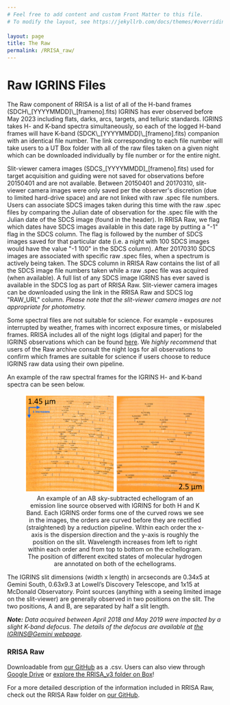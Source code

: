 ```yaml
---
# Feel free to add content and custom Front Matter to this file.
# To modify the layout, see https://jekyllrb.com/docs/themes/#overriding-theme-defaults

layout: page
title: The Raw
permalink: /RRISA_raw/
---
```


<h1>Raw IGRINS Files</h1>
The Raw component of RRISA is a list of all of the H-band frames (SDCH\_[YYYYMMDD]\_[frameno].fits) IGRINS has ever observed before May 2023 including flats, darks, arcs, targets, and telluric standards.
IGRINS takes H- and K-band spectra simultaneously, so each of the logged H-band frames will have K-band (SDCK\_[YYYYMMDD]\_[frameno].fits) companion with an identical file number.
The link corresponding to each file number will take users to a UT Box folder with all of the raw files taken on a given night which can be downloaded individually by file number or for the entire night.

Slit-viewer camera images (SDCS\_[YYYYMMDD]\_[frameno].fits) used for target acquisition and guiding were not saved for observations before 20150401 and are not available.
Between 20150401 and 20170310, slit-viewer camera images were only saved per the observer's discretion (due to limited hard-drive space) and are not linked with raw .spec file numbers.
Users can associate SDCS images taken during this time with the raw .spec files by comparing the Julian date of observation for the .spec file with the Julian date of the SDCS image (found in the header).
In RRISA Raw, we flag which dates have SDCS images available in this date rage by putting a "-1" flag in the SDCS column.
The flag is followed by the number of SDCS images saved for that particular date (i.e. a night with 100 SDCS images would have the value "-1 100" in the SDCS column).
After 20170310 SDCS images are associated with specific raw .spec files, when a spectrum is actively being taken.
The SDCS column in RRISA Raw contains the list of all the SDCS image file numbers taken while a raw .spec file was acquired (when available).
A full list of any SDCS image IGRINS has ever saved is available in the SDCS log as part of RRISA Raw.
Slit-viewer camera images can be downloaded using the link in the RRISA Raw and SDCS log "RAW_URL" column.
*Please note that the slit-viewer camera images are not appropriate for photometry.*

Some spectral files are not suitable for science. For example - exposures interrupted by weather, frames with incorrect exposure times, or mislabeled frames.
RRISA includes all of the night logs (digital and paper) for the IGRINS observations which can be found [here](https://utexas.box.com/s/wnkqbgf5atxx1hy1ejiou1r2avdcx4c3).
We _highly recommend_ that users of the Raw archive consult the night logs for all observations to confirm which frames are suitable for science if users choose to reduce IGRINS raw data using their own pipeline.

An example of the raw spectral frames for the IGRINS H- and K-band spectra can be seen below.

<center>
  <figure>
    <img src="/images/IGRINS_on_chip.png" alt="IGRINS H and K Band on Chip Spectra"/>
    <figcaption>An example of an AB sky-subtracted echellogram of an emission line source observed with IGRINS for both H and K Band. Each IGRINS order forms one of the curved rows we see in the images, the orders are curved before they are rectified (straightened) by a reduction pipeline. Within each order the x-axis is the dispersion direction and the y-axis is roughly the position on the slit. Wavelength increases from left to right within each order and from top to bottom on the echellogram. The position of different excited states of molecular hydrogen are annotated on both of the echellograms.</figcaption>
  </figure>
</center>

The IGRINS slit dimensions (width x length) in arcseconds are 0.34x5 at Gemini South, 0.63x9.3 at Lowell’s Discovery Telescope, and 1x15 at McDonald Observatory.
Point sources (anything with a seeing limited image on the slit-viewer) are generally observed in two positions on the slit.
The two positions, A and B, are separated by half a slit length.

__*Note:*__ _Data acquired between April 2018 and May 2019 were impacted by a slight K-band defocus. The details of the defocus are available at [the IGRINS@Gemini webpage](https://sites.google.com/site/igrinsatgemini/2018-k-band-resolution)._

<h3>RRISA Raw</h3>

Downloadable from [our GitHub](https://github.com/IGRINScontact/RRISA.git) as a .csv. Users can also view through [Google Drive](https://docs.google.com/spreadsheets/d/1_3g4A6mzZj2BrMh821_DAExuZAhACohHGKobc0Tn9ME/edit?usp=sharing) or [explore the RRISA_v3 folder on Box](https://utexas.box.com/s/l7i5dbtss084mhxywmc6r8pl39bs1yhw)!

For a more detailed description of the information included in RRISA Raw, check out the RRISA Raw folder on [our GitHub](https://github.com/IGRINScontact/RRISA/tree/main/RRISA_Raw).
